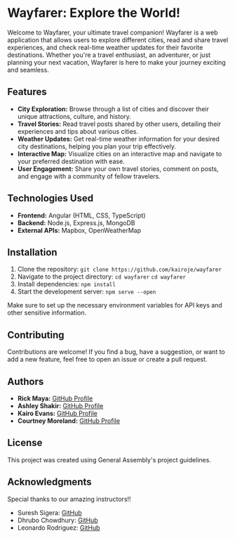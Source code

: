 # Wayfarer: Explore the World!

Welcome to Wayfarer, your ultimate travel companion! Wayfarer is a web application that allows users to explore different cities, read and share travel experiences, and check real-time weather updates for their favorite destinations. Whether you're a travel enthusiast, an adventurer, or just planning your next vacation, Wayfarer is here to make your journey exciting and seamless.

## Features
- **City Exploration:** Browse through a list of cities and discover their unique attractions, culture, and history.
- **Travel Stories:** Read travel posts shared by other users, detailing their experiences and tips about various cities.
- **Weather Updates:** Get real-time weather information for your desired city destinations, helping you plan your trip effectively.
- **Interactive Map:** Visualize cities on an interactive map and navigate to your preferred destination with ease.
- **User Engagement:** Share your own travel stories, comment on posts, and engage with a community of fellow travelers.

## Technologies Used
- **Frontend:** Angular (HTML, CSS, TypeScript)
- **Backend:** Node.js, Express.js, MongoDB
- **External APIs:** Mapbox, OpenWeatherMap

## Installation
1. Clone the repository: ```git clone https://github.com/kairoje/wayfarer```
2. Navigate to the project directory: ```cd wayfarer``` ```cd wayfarer```
3. Install dependencies: ```npm install```
4. Start the development server: ```npm serve --open```

Make sure to set up the necessary environment variables for API keys and other sensitive information.

## Contributing
Contributions are welcome! If you find a bug, have a suggestion, or want to add a new feature, feel free to open an issue or create a pull request.

## Authors
- **Rick Maya:** [GitHub Profile](https://github.com/rickstylz01)
- **Ashley Shakir:** [GitHub Profile](https://github.com/ashleyshakir)
- **Kairo Evans:** [GitHub Profile](https://github.com/kairoje)
- **Courtney Moreland:** [GitHub Profile]()

## License
This project was created using General Assembly's project guidelines.

## Acknowledgments
Special thanks to our amazing instructors!!
- Suresh Sigera: [GitHub](https://github.com/sureshmelvinsigera)
- Dhrubo Chowdhury: [GitHub](https://github.com/Dhrubo-Chowdhury)
- Leonardo Rodriguez: [GitHub](https://github.com/LRodriguez92)
